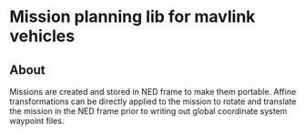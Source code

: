 # Mission planning lib for mavlink vehicles


## About
Missions are created and stored in NED frame to make them portable. Affine transformations can be directly applied to the mission to rotate and translate the mission in the NED frame prior to writing out global coordinate system waypoint files.
